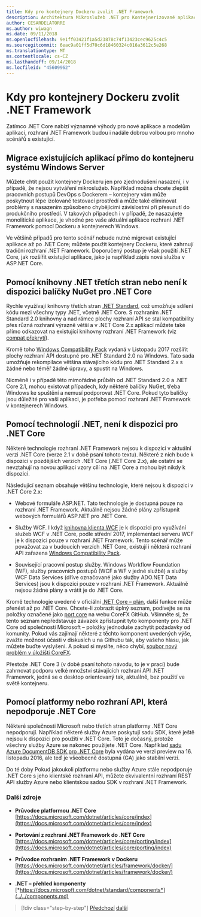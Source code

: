 ```yaml
---
title: Kdy pro kontejnery Dockeru zvolit .NET Framework
description: Architektura Mikroslužeb .NET pro Kontejnerizované aplikace .NET | Kdy pro kontejnery Dockeru zvolit .NET Framework
author: CESARDELATORRE
ms.author: wiwagn
ms.date: 09/11/2018
ms.openlocfilehash: 9e1ff03421f1a5d23878c74f13423cec9625c4c5
ms.sourcegitcommit: 6eac9a01ff5d70c6d18460324c016a3612c5e268
ms.translationtype: MT
ms.contentlocale: cs-CZ
ms.lasthandoff: 09/14/2018
ms.locfileid: "45609962"
---
```

# <a name="when-to-choose-net-framework-for-docker-containers"></a>Kdy pro kontejnery Dockeru zvolit .NET Framework

Zatímco .NET Core nabízí významné výhody pro nové aplikace a modelům aplikací, rozhraní .NET Framework budou i nadále dobrou volbou pro mnoho scénářů s existující.

## <a name="migrating-existing-applications-directly-to-a-windows-server-container"></a>Migrace existujících aplikací přímo do kontejneru systému Windows Server

Můžete chtít použít kontejnery Dockeru jen pro zjednodušení nasazení, i v případě, že nejsou vytváření mikroslužeb. Například možná chcete zlepšit pracovních postupů DevOps s Dockerem – kontejnery vám může poskytnout lépe izolované testovací prostředí a může také eliminovat problémy s nasazením způsobeno chybějícími závislostmi při přesunutí do produkčního prostředí. V takových případech i v případě, že nasazujete monolitické aplikace, je vhodné pro vaše aktuální aplikace rozhraní .NET Framework pomocí Dockeru a kontejnerech Windows.

Ve většině případů pro tento scénář nebude nutné migrovat existující aplikace až po .NET Core; můžete použít kontejnery Dockeru, které zahrnují tradiční rozhraní .NET Framework. Doporučený postup je však použití .NET Core, jak rozšířit existující aplikace, jako je například zápis nová služba v ASP.NET Core.

## <a name="using-third-party-net-libraries-or-nuget-packages-not-available-for-net-core"></a>Pomocí knihovny .NET třetích stran nebo není k dispozici balíčky NuGet pro .NET Core

Rychle využívají knihovny třetích stran [.NET Standard](https://docs.microsoft.com/dotnet/articles/standard/library), což umožňuje sdílení kódu mezi všechny typy .NET, včetně .NET Core. S rozhraním .NET Standard 2.0 knihovny a nad rámec plochy rozhraní API se stal kompatibility přes různá rozhraní výrazně větší a v .NET Core 2.x aplikací můžete také přímo odkazovat na existující knihovny rozhraní .NET Framework (viz [compat překrytí](https://github.com/dotnet/standard/blob/master/docs/netstandard-20/README.md#net-framework-461-supporting-net-standard-20)).

Kromě toho [Windows Compatibility Pack](https://docs.microsoft.com/dotnet/core/porting/windows-compat-pack) vydaná v Listopadu 2017 rozšířit plochy rozhraní API dostupné pro .NET Standard 2.0 na Windows. Tato sada umožňuje rekompilace většina stávajícího kódu pro .NET Standard 2.x s žádné nebo téměř žádné úpravy, a spustit na Windows.

Nicméně i v případě této mimořádné průběh od .NET Standard 2.0 a .NET Core 2.1, mohou existovat případech, kdy některé balíčky NuGet, třeba Windows ke spuštění a nemusí podporovat .NET Core. Pokud tyto balíčky jsou důležité pro vaši aplikaci, je potřeba pomocí rozhraní .NET Framework v kontejnerech Windows.

## <a name="using-net-technologies-not-available-for-net-core"></a>Pomocí technologií .NET, není k dispozici pro .NET Core 

Některé technologie rozhraní .NET Framework nejsou k dispozici v aktuální verzi .NET Core (verze 2.1 v době psaní tohoto textu). Některé z nich bude k dispozici v pozdějších verzích .NET Core (.NET Core 2.x), ale ostatní se nevztahují na novou aplikaci vzory cílí na .NET Core a mohou být nikdy k dispozici.

Následující seznam obsahuje většinu technologie, které nejsou k dispozici v .NET Core 2.x:

-   Webové formuláře ASP.NET. Tato technologie je dostupná pouze na rozhraní .NET Framework. Aktuálně nejsou žádné plány zpřístupnit webových formulářů ASP.NET pro .NET Core.

-   Služby WCF. I když [knihovna klienta WCF](https://github.com/dotnet/wcf) je k dispozici pro využívání služeb WCF v .NET Core, podle střední 2017, implementaci serveru WCF je k dispozici pouze v rozhraní .NET Framework. Tento scénář může považovat za v budoucích verzích .NET Core, existují i některá rozhraní API zařazena [Windows Compatibility Pack](https://docs.microsoft.com/dotnet/core/porting/windows-compat-pack).

-   Související pracovní postup služby. Windows Workflow Foundation (WF), služby pracovních postupů (WCF a WF v jedné službě) a služby WCF Data Services (dříve označované jako služby ADO.NET Data Services) jsou k dispozici pouze v rozhraní .NET Framework. Aktuálně nejsou žádné plány a vrátit je do .NET Core.

Kromě technologie uvedené v oficiální [.NET Core – plán](https://github.com/aspnet/Home/wiki/Roadmap), další funkce může přenést až po .NET Core. Chcete-li zobrazit úplný seznam, podívejte se na položky označené jako [port core](https://github.com/dotnet/corefx/issues?q=is%3Aopen+is%3Aissue+label%3Aport-to-core) na webu CoreFX GitHub. Všimněte si, že tento seznam nepředstavuje závazek zpřístupnit tyto komponenty pro .NET Core od společnosti Microsoft – položky jednoduše zachytit požadavky od komunity. Pokud vás zajímají některé z těchto komponent uvedených výše, zvažte možnost účasti v diskusích u na Githubu tak, aby vašeho hlasu, jak můžete buďte vyslyšeni. A pokud si myslíte, něco chybí, [soubor nový problém v úložišti CoreFX](https://github.com/dotnet/corefx/issues/new).

Přestože .NET Core 3 (v době psaní tohoto návodu, to je v prací) bude zahrnovat podporu velké množství stávajících rozhraní API .NET Framework, jedná se o desktop orientovaný tak, aktuálně, bez použití ve světě kontejneru.

## <a name="using-a-platform-or-api-that-does-not-support-net-core"></a>Pomocí platformy nebo rozhraní API, která nepodporuje .NET Core

Některé společnosti Microsoft nebo třetích stran platformy .NET Core nepodporují. Například některé služby Azure poskytují sadu SDK, které ještě nejsou k dispozici pro použití v .NET Core. Toto je dočasný, protože všechny služby Azure se nakonec použijete .NET Core. Například [sadu Azure DocumentDB SDK pro .NET Core](https://www.nuget.org/packages/Microsoft.Azure.DocumentDB.Core/1.2.1) byla vydána ve verzi preview na 16. listopadu 2016, ale teď je všeobecně dostupná (GA) jako stabilní verzi.

Do té doby Pokud jakoukoli platformu nebo služby Azure stále nepodporuje .NET Core s jeho klientské rozhraní API, můžete ekvivalentní rozhraní REST API služby Azure nebo klientskou sadou SDK v rozhraní .NET Framework.

### <a name="additional-resources"></a>Další zdroje

-   **Průvodce platformou .NET Core**  
    [https://docs.microsoft.com/dotnet/articles/core/index](https://docs.microsoft.com/dotnet/articles/core/index)

-   **Portování z rozhraní .NET Framework do .NET Core**  
    [https://docs.microsoft.com/dotnet/articles/core/porting/index](https://docs.microsoft.com/dotnet/articles/core/porting/index)

-   **Průvodce rozhraním .NET Framework v Dockeru**  
    [https://docs.microsoft.com/dotnet/articles/framework/docker/](https://docs.microsoft.com/dotnet/articles/framework/docker/)

-   **.NET – přehled komponenty**  
    [*https://docs.microsoft.com/dotnet/standard/components*](../../components.md)




>[!div class="step-by-step"]
[Předchozí](net-core-container-scenarios.md)
[další](container-framework-choice-factors.md)
